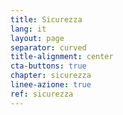 ```yaml
---
title: Sicurezza
lang: it
layout: page
separator: curved
title-alignment: center
cta-buttons: true
chapter: sicurezza
linee-azione: true
ref: sicurezza
---
```

